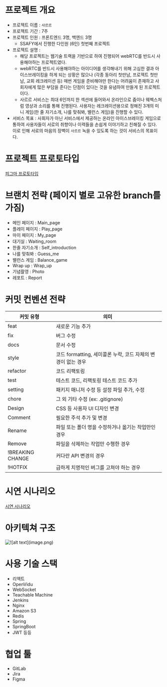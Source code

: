 # 프로젝트 개요
- 프로젝트 이름 : `사르르`
- 프로젝트 기간 : 7주
- 프로젝트 인원 : 프론트엔드 3명, 백엔드 3명
  - SSAFY에서 진행한 다인원 (6인) 첫번째 프로젝트
- 프로젝트 설명 :
  - 해당 프로젝트는 웹기술 트랙을 기반으로 하여 진행되어 webRTC를 반드시 사용해야하는 프로젝트였다.
  - webRTC를 반드시 사용해야하는 아이디어를 생각해내기 위해 고심한 결과 아이스브레이킹을 하게 되는 상황은 많으나 (각종 동아리 첫만남, 프로젝트 첫만남, 교회 레크레이션 등) 매번 게임을 준비해야만 한다는 어려움이 존재하고 사회자에게 많은 부담을 준다는 단점이 있다는 것을 유념하여 만들게 된 프로젝트이다.
  - 사르르 서비스는 최대 6인까지 한 섹션에 들어와서 온라인으로 줌이나 웨벡스처럼 영상과 소리를 통해 진행된다. 사용자는 레크레이션용으로 정해진 3개의 미니 게임(한 줄 자기소개, 나를 맞춰봐, 밸런스 게임)을 진행할 수 있다.
- 서비스 목표 : 사회자가 아닌 서비스에서 제공하는 온라인 아이스브레이킹 게임으로 통하여 사용자들이 서로의 취향이나 이력들을 손쉽게 이야기하고 친해질 수 있다. 이로 인해 서로의 마음의 장벽이 `사르르` 녹을 수 있도록 하는 것이 서비스의 목표이다.

# 프로젝트 프로토타입
[피그마 프로토타입](https://www.figma.com/design/9Wu3Xf8yS1KYarcoweQm5t/%EC%82%AC%EB%A5%B4%EB%A5%B4-%ED%94%84%EB%A1%9C%ED%86%A0%ED%83%80%EC%9E%85?node-id=1-2&t=m0LXGc2HX1n00cuf-1)

# 브랜치 전략 (페이지 별로 고유한 branch를 가짐)
- 메인 페이지 : Main_page
- 플레이 페이지 : Play_page
- 마이 페이지 : My_page
- 대기실 : Waiting_room
- 한줄 자기소개 : Self_introduction
- 나를 맞춰봐 : Guess_me
- 밸런스 게임 : Balance_game
- Wrap up : Wrap_up
- 기념촬영 : Photo
- 레포트 : Report

# 커밋 컨벤션 전략
| 커밋 유형        | 의미                                                         |
| ---------------- | ------------------------------------------------------------ |
| feat             | 새로운 기능 추가                                             |
| fix              | 버그 수정                                                    |
| docs             | 문서 수정                                                    |
| style            | 코드 formatting, 세미콜론 누락, 코드 자체의 변경이 없는 경우 |
| refactor         | 코드 리팩토링                                                |
| test             | 테스트 코드, 리팩토링 테스트 코드 추가                       |
| setting          | 패키지 매니저 수정 등 설정 파일 추가, 수정                   |
| chore            | 그 외 기타 수정 (ex: .gitignore)                             |
| Design           | CSS 등 사용자 UI 디자인 변경                                 |
| Comment          | 필요한 주석 추가 및 변경                                     |
| Rename           | 파일 또는 폴더 명을 수정하거나 옮기는 작업만인 경우          |
| Remove           | 파일을 삭제하는 작업만 수행한 경우                           |
| !BREAKING CHANGE | 커다란 API 변경의 경우                                       |
| !HOTFIX          | 급하게 치명적인 버그를 고쳐야 하는 경우                      |

# 시연 시나리오
[시연 시나리오](http://warp-fisherman-adf.notion.site/e684d1bce4fc4f4cb8d81ecf11854bb4?pvs=74)

# 아키텍쳐 구조
![!\[alt text\](image.png)
](<아키텍쳐 구조.png>)

# 사용 기술 스택
- 리액트
- OpenVidu
- WebSocket
- Teachable Machine
- Jenkins
- Nginx
- Amazon S3
- Redis
- Spring
- SpringBoot
- JWT
등등

# 협업 툴
- GitLab
- Jira
- Figma


